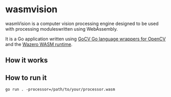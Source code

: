 # wasmvision

wasmVision is a computer vision processing engine designed to be used with processing moduleswritten using WebAssembly.

It is a Go application written using [GoCV Go language wrappers for OpenCV](https://github.com/hybridgroup/gocv) and the [Wazero WASM runtime](https://github.com/tetratelabs/wazero).

## How it works


## How to run it

```shell
go run . -processor=/path/to/your/processor.wasm
```
